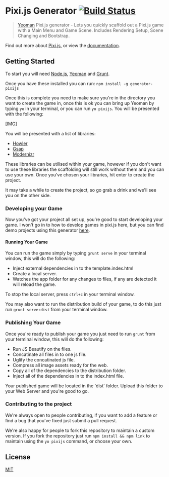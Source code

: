 # Pixi.js Generator [![Build Status](https://secure.travis-ci.org/Garfty/generator-pixijs.png?branch=master)](https://travis-ci.org/Garfty/generator-pixijs)

> [Yeoman](http://yeoman.io) Pixi.js generator - Lets you quickly scaffold out a Pixi.js game with a Main Menu and Game Scene. Includes Rendering Setup, Scene Changing and Bootstrap.

Find out more about [Pixi.js](http://www.pixijs.com/), or view the [documentation](http://www.goodboydigital.com/pixijs/docs/).

## Getting Started

To start you will need [Node.js](https://nodejs.org/), [Yeoman](http://yeoman.io/) and [Grunt](http://gruntjs.com/).

Once you have these installed you can run: `npm install -g generator-pixijs`

Once this is complete you need to make sure you're in the directory you want to create the game in, once this is ok you can bring up Yeoman by typing `yo` in your terminal, or you can run `yo pixijs`. You will be presented with the following:

[IMG]

You will be presented with a list of libraries:

- [Howler](https://github.com/goldfire/howler.js/)
- [Gsap](http://greensock.com/gsap)
- [Modernizr](http://modernizr.com/)

These libraries can be utilised within your game, however if you don't want to use these libraries the scaffolding will still work without them and you can use your own. Once you've chosen your libraries, hit enter to create the project.

It may take a while to create the project, so go grab a drink and we'll see you on the other side.

### Developing your Game

Now you've got your project all set up, you're good to start developing your game. I won't go in to how to develop games in pixi.js here, but you can find demo projects using this generator [here](http://linktodemos.com).

#### Running Your Game

You can run the game simply by typing `grunt serve` in your terminal window, this will do the following:

 - Inject external dependencies in to the template.index.html
 - Create a local server.
 - Watches the app folder for any changes to files, if any are detected it will reload the game.

To stop the local server, press `ctrl+c` in your terminal window.

You may also want to run the distribution build of your game, to  do this just run `grunt serve:dist` from your terminal window. 

### Publishing Your Game

Once you're ready to publish your game you just need to run `grunt` from your terminal window, this will do the following:

- Run JS Beautify on the files.
- Concatinate all files in to one js file.
- Uglify the concatinated js file.
- Compress all image assets ready for the web.
- Copy all of the dependencies to the distribution folder.
- Inject all of the dependencies in to the index.html file.

Your published game will be located in the 'dist' folder. Upload this folder to your Web Server and you're good to go.

### Contributing to the project

We're always open to people contributing, if you want to add a feature or find a bug that you've fixed just submit a pull request. 

We're also happy for people to fork this repository to maintain a custom version. If you fork the repository just run `npm install && npm link` to maintain using the `yo pixijs` command, or choose your own.

## License

[MIT](http://opensource.org/licenses/MIT)
